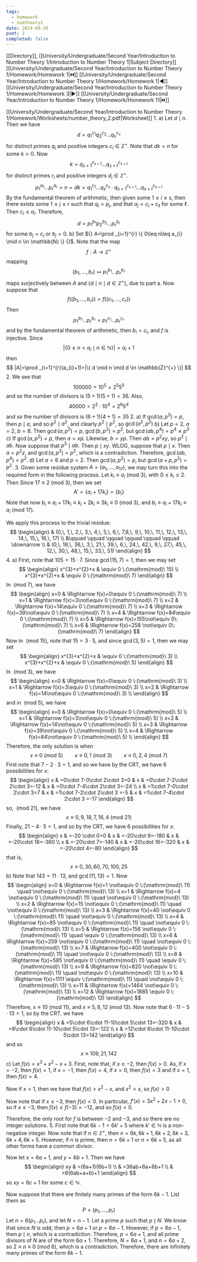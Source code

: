 ```yaml
---
tags:
  - homework
  - numtheory1
date: 2024-09-30
pset: 2
completed: false
---
```

[[Directory]], [[University/Undergraduate/Second Year/Introduction to Number Theory 1/Introduction to Number Theory 1|Subject Directory]]
[[University/Undergraduate/Second Year/Introduction to Number Theory 1/Homework/Homework 1|🞀🞀]] [[University/Undergraduate/Second Year/Introduction to Number Theory 1/Homework/Homework 1|◀]] [[University/Undergraduate/Second Year/Introduction to Number Theory 1/Homework/Homework 3|▶]] [[University/Undergraduate/Second Year/Introduction to Number Theory 1/Homework/Homework 11|🞂🞂]]

[[University/Undergraduate/Second Year/Introduction to Number Theory 1/Homework/Worksheets/number_theory_2.pdf|Worksheet]]
1. 
a)
Let ${} d \mid n {}$. Then we have
$$
d = q_{1}^{c_{1}} q_{2}^{c_{2}}\dots q_{s}^{c_{s}}
$$
for distinct primes ${} q_{i}$ and positive integers ${} c_{i} \in \mathbb{Z}^{+} {}$. Note that ${} dk=n {}$ for some $k>0 {}$. Now
$$
k=q_{s+1}^{c_{s+1}}\dots q_{s+t}^{c_{s+t}}
$$
for distinct primes ${} r_{i}$ and positive integers ${} d_{i} \in \mathbb{Z}^{+} {}$. 
$$
p_{1}^{a_{1}}\dots p_{r}^{a_{r}}=n=dk=q_{1}^{c_{1}}\dots q_{s}^{c_{s}}\cdot q_{s+1}^{c_{s+1}}\dots q_{s+t}^{c_{s+t}}
$$
By the fundamental theorem of arithmetic, then given some ${} 1\leq i\leq s {}$, then there exists some $1\leq j\leq r$ such that ${} q_{i}=p_{j} {}$, and that ${} a_{j}=c_{i}+c_{\ell} {}$ for some $\ell$. Then ${} c_{i}\leq a_{i} {}$. Therefore, 
$$
d=p_{1}^{b_{1}} p_{2}^{b_{2}}\dots p_{r}^{b_{r}}
$$
for some ${} b_{j}=c_{i} {}$ or ${} b_{j}=0 {}$. 
b)
Set ${} A=\prod _{i=1}^{r} \{ 0\leq n\leq a_{i} \mid n \in \mathbb{N} \} {}$. Note that the map 
$$
f:A\to{}\mathbb{Z}^{+}
$$
mapping
$$
(b_{1},\,\dots,\,b_{r})\mapsto p_{1}^{b_{1}} \dots p_{r}^{b_{r}}
$$
maps surjectively between $A$ and ${} \{ d \mid n \mid d \in \mathbb{Z}^{+} \} {}$, due to part a. Now suppose that
$$
f((b_{1},\,\dots,\,b_{r}))=f((c_{1},\,\dots,\,c_{r}))
$$
Then 
$$
p_{1}^{b_{1}}\dots p_{r}^{b_{r}}=p_{1}^{c_{1}}\dots p_{r}^{c_{r}}
$$
and by the fundamental theorem of arithmetic, then ${} b_{i}=c_{i} {}$, and $f$ is injective. Since
$$
|\{ 0 \leq n<a_{i} \mid  n \in \mathbb{N} \}|=a_{i}+1
$$
then
$$
|A|=\prod _{i=1}^{r}(a_{i}+1)=|\{ d \mid  n \mid  d \in \mathbb{Z}^{+} \}|
$$
2. 
We see that
$$
100000=10^{5}=2^{5}5^{5}
$$
and so the number of divisors is ${} (5+1)(5+1)=36 {}$. Also, 
$$
40000=2^{2}\cdot 10^{4}=2^{6}5^{4}
$$
and so the number of divisors is ${} (6+1)(4+1)=35 {}$
2. 
a)
If ${} \gcd(a,\, p^{2})=p {}$, then ${} p \mid a {}$, and so ${} p^{2} \mid a^{2} {}$, and clearly ${} p^{2} \mid  p^{2} {}$, so ${} \gcd(a^{2},\, p^{2}) {}$
b)
Let ${} p=2 {}$, ${} a=2 {}$, ${} b=8 {}$. Then ${} \gcd(a,\, p^{2})=p {}$, ${} \gcd(b,\, p^{2})=p^{2} {}$, but ${} \gcd(ab,\, p^{4})=p^{4}\neq p^{3} {}$
c)
If ${} \gcd(a,\, p^{2})=p {}$, then ${} a=xp {}$. Likewise, ${} b=yp {}$. Then ${} ab=p^{2}xy {}$, so ${} p^{2} \mid ab {}$. Now suppose that ${} p^{3} \mid ab {}$. Then ${} p \mid xy {}$. WLOG, suppose that ${} p \mid x {}$. Then ${} a=p^{2}z {}$, and ${} \gcd(a,\, p^{2})=p^{2} {}$, which is a contradiction. Therefore, ${} \gcd(ab,\, p^{4})=p^{2} {}$.
d)
Let ${} a=6 {}$ and ${} p=2 {}$. Then ${} \gcd(a,\, p^{2})=p {}$, but ${} \gcd(a+p,\, p^{2})=p^{2} {}$.
3. 
Given some residue system ${} A=(a_{1},\,\dots,\,a_{17}) {}$, we may turn this into the required form in the following process. Let ${} k_{i}\equiv a_{i} \:(\mathrm{mod}\  3)  {}$, with ${} 0\leq k_{i}\leq 2$. Then Since ${} 17\equiv 2 \:(\mathrm{mod}\  3)  {}$, then we set
$$
A'=\{ a_{i}+17k_{i} \}=\{ b_{i} \}
$$
Note that now ${} b_{i} \equiv a_{i}+17k_{i}\equiv k_{i}+2k_{i}\equiv 3k_{i}\equiv 0\:(\mathrm{mod}\  3)  {}$, and ${} b_{i}\equiv a_{i}+17k_{i}\equiv a_{i} \:(\mathrm{mod}\  17)   {}$.

We apply this process to the trivial residue:
$$
\begin{align}
 & (0,\, 1,\, 2,\, 3,\, 4,\, 5,\, 6,\, 7,8,\, 9,\, 10,\, 11,\, 12,\, 13,\, 14,\, 15,\, 16,\, 17) \\
 &\qquad \qquad \qquad \qquad \qquad \qquad  \downarrow  \\
 & (0,\, 18,\, 36,\, 3,\, 21,\, 39,\, 6,\, 24,\, 42,\, 9,\, 27,\, 45,\, 12,\, 30,\, 48,\, 15,\, 33,\, 51)
\end{align}
$$
4. 
a)
First, note that $105=15 \cdot 7 {}$. Since ${} \gcd(15,\, 7)=1 {}$, then we may set
$$
\begin{align}
 x^{3}+x^{2}+x & \equiv 0 \:(\mathrm{mod}\  15)  \\
 x^{3}+x^{2}+x & \equiv 0 \:(\mathrm{mod}\  7)  
 \end{align} 
$$
In ${} \:(\mathrm{mod}\  7)  {}$, we have
$$
\begin{align}
 x=0 & \Rightarrow f(x)=0\equiv 0 \:(\mathrm{mod}\  7)   \\
x=1  & \Rightarrow f(x)=3\not\equiv 0 \:(\mathrm{mod}\  7)  \\
x=2 & \Rightarrow f(x)=14\equiv 0 \:(\mathrm{mod}\  7)  \\
x=3 & \Rightarrow f(x)=39\not\equiv 0 \:(\mathrm{mod}\  7)  \\
x=4 & \Rightarrow f(x)=84\equiv 0 \:(\mathrm{mod}\  7)  \\
x=5 & \Rightarrow f(x)=155\not\equiv 0\:(\mathrm{mod}\  7)  \\
x=6 & \Rightarrow f(x)=258 \not\equiv 0\:(\mathrm{mod}\  7) 
 \end{align}
$$
Now in ${} \:(\mathrm{mod}\  15)  {}$, note that ${} 15=3\cdot 5 {}$, and since ${} \gcd(3,\, 5)=1 {}$, then we may set
$$
\begin{align}
 x^{3}+x^{2}+x & \equiv 0 \:(\mathrm{mod}\  3)  \\
 x^{3}+x^{2}+x & \equiv 0 \:(\mathrm{mod}\  5)  
 \end{align} 
$$
In ${} \:(\mathrm{mod}\  3)  {}$, we have
$$
\begin{align}
 x=0 & \Rightarrow f(x)=0\equiv 0 \:(\mathrm{mod}\  3)   \\
x=1  & \Rightarrow f(x)=3\equiv 0 \:(\mathrm{mod}\  3)  \\
x=2 & \Rightarrow f(x)=14\not\equiv 0 \:(\mathrm{mod}\  3)  \\
 \end{align}
$$
and in ${} \:(\mathrm{mod}\  5)  {}$, we have
$$
\begin{align}
 x=0 & \Rightarrow f(x)=0\equiv 0 \:(\mathrm{mod}\  5)   \\
x=1  & \Rightarrow f(x)=3\not\equiv 0 \:(\mathrm{mod}\  5)  \\
x=2 & \Rightarrow f(x)=14\not\equiv 0 \:(\mathrm{mod}\  5)  \\
x=3 & \Rightarrow f(x)=39\not\equiv 0 \:(\mathrm{mod}\  5)  \\
x=4 & \Rightarrow f(x)=84\not\equiv 0 \:(\mathrm{mod}\  5)  \\
 \end{align}
$$
Therefore, the only solution is when 
$$
x \equiv 0\:(\mathrm{mod}\  5) \qquad x\equiv 0,\, 1 \:(\mathrm{mod}\  3) \qquad x\equiv 0,\, 2,\, 4 \:(\mathrm{mod}\  7) 
$$
First note that ${} 7-2\cdot 3=1 {}$, and so we have by the CRT, we have $6 {}$ possibilities for $x$:
$$
\begin{align}
x & =0\cdot 7-0\cdot 2\cdot 3=0 &  x & =0\cdot 7-2\cdot 2\cdot 3=-12 & x & =0\cdot 7-4\cdot 2\cdot 3=-24 \\
x & =1\cdot 7-0\cdot 2\cdot 3=7 & x & =1\cdot 7-2\cdot 2\cdot 3 =-5 & x & =1\cdot 7-4\cdot 2\cdot 3 =-17
\end{align}
$$
so, ${} \:(\mathrm{mod}\  21) {}$, we have
$$
x\equiv 0,\, 9,\, 18,\, 7,\, 16,\, 4 \:(\mathrm{mod}\  21) 
$$
Finally, ${} 21-4\cdot 5=1 {}$, and so by the CRT, we have $6$ possibilities for $x$:
$$
\begin{align}
 x & =-20  \cdot 0=0 & x & =-20\cdot 9=-180 & x & =-20\cdot 18=-360 \\
x & =-20\cdot 7=-140 & x & =-20\cdot 16=-320 & x & =-20\cdot 4=-80
 \end{align}
$$
that is, 
$$
x\equiv 0,\, 30,\, 60,\, 70,\, 100,\, 25
$$
b)
Note that ${} 143=11\cdot 13 {}$, and ${} \gcd(11,\, 13)=1 {}$. Now
$$
\begin{align}
x=0 & \Rightarrow f(x)=1 \not\equiv 0 \:(\mathrm{mod}\  11) \quad \not\equiv 0 \:(\mathrm{mod}\  13)  \\
x=1 & \Rightarrow f(x)=4 \not\equiv 0 \:(\mathrm{mod}\  11) \quad \not\equiv 0 \:(\mathrm{mod}\  13)  \\
x=2 & \Rightarrow f(x)=15 \not\equiv 0 \:(\mathrm{mod}\  11) \quad \not\equiv 0 \:(\mathrm{mod}\  13)  \\
x=3 & \Rightarrow f(x)=40 \not\equiv 0 \:(\mathrm{mod}\  11) \quad \not\equiv 0 \:(\mathrm{mod}\  13)  \\
x=4 & \Rightarrow f(x)=85 \not\equiv 0 \:(\mathrm{mod}\  11) \quad \not\equiv 0 \:(\mathrm{mod}\  13)  \\
x=5 & \Rightarrow f(x)=156 \not\equiv 0 \:(\mathrm{mod}\  11) \quad \equiv 0 \:(\mathrm{mod}\  13)  \\
x=6 & \Rightarrow f(x)=259 \not\equiv 0 \:(\mathrm{mod}\  11) \quad \not\equiv 0 \:(\mathrm{mod}\  13)  \\
x=7 & \Rightarrow f(x)=400 \not\equiv 0 \:(\mathrm{mod}\  11) \quad \not\equiv 0 \:(\mathrm{mod}\  13)  \\
x=8 & \Rightarrow f(x)=585 \not\equiv 0 \:(\mathrm{mod}\  11) \quad \equiv 0 \:(\mathrm{mod}\  13)  \\
x=9 & \Rightarrow f(x)=820 \not\equiv 0 \:(\mathrm{mod}\  11) \quad \not\equiv 0 \:(\mathrm{mod}\  13)  \\
x=10 & \Rightarrow f(x)=1111 \equiv  \:(\mathrm{mod}\  11) \quad \not\equiv 0 \:(\mathrm{mod}\  13)  \\
x=11 & \Rightarrow f(x)=1464  \not\equiv 0 \:(\mathrm{mod}\  13)  \\
x=12 & \Rightarrow f(x)=1885  \equiv 0 \:(\mathrm{mod}\  13)  
\end{align}
$$
Therefore, ${} x\equiv 10 \:(\mathrm{mod}\  11)  {}$, and ${} x\equiv 5,\, 8,\, 12 \:(\mathrm{mod}\  13)  {}$. Now note that ${} 6\cdot11-5\cdot13=1 {}$, so by the CRT, we have
$$
\begin{align}
x & =5\cdot 6\cdot 11-10\cdot 5\cdot 13=-320 & x & =8\cdot 6\cdot 11-10\cdot 5\cdot 13=-122  \\
x & =12\cdot 6\cdot 11-10\cdot 5\cdot 13=142
\end{align}
$$
and so
$$
x\equiv 109,\, 21,\, 142
$$
c)
Let ${} f(x)=x^{3}+x^{2}-x+3 {}$. First, note that, if ${} x\geq -2 {}$, then ${} f(x)>0 {}$. As, if ${} x=-2 {}$, then ${} f(x)=1 {}$, if ${} x=-1 {}$, then ${} f(x)=4 {}$, if ${} x=0 {}$, then ${} f(x)=3 {}$ and if ${} x=1 {}$, then ${} f(x)=4 {}$. 

Now if ${} x>1 {}$, then we have that ${} f(x)>x^{2}-x {}$, and ${} x^{2}>x {}$, so ${} f(x)>0 {}$

Now note that if ${} x \leq -3 {}$, then ${} f(x)<0 {}$. In particular, ${} f'(x)=3x^{2}+2x-1>0 {}$, so if $x\leq -3 {}$, then ${} f(x)\leq f(-3)=-12 {}$, and so ${} f(x)<0 {}$.

Therefore, the only root for $f$ is between $-2 {}$ and $-3 {}$, and so there are no integer solutions.
5. 
First note that ${} 6k-1=6k'+5 {}$ where ${} k' \in \mathbb{N} {}$ is a non-negative integer. Now note that if ${} n \in \mathbb{Z}^{+} {}$, then ${} n=6k,\, 6k+1,\, 6k+2,\, 6k+3,\, 6k+4,\, 6k+5 {}$. However, if $n$ is prime, then ${} n=6k+1 {}$ or ${} n=6k+5 {}$, as all other forms have a common divisor. 

Now let ${} x=6a+1 {}$, and ${} y=6b+1 {}$. Then we have
$$
\begin{align}
xy & =(6a+1)(6b+1) \\
 & =36ab+6a+6b+1 \\
 & =6(6ab+a+b)+1
\end{align}
$$
so ${} xy=6c+1 {}$ for some ${} c \in \mathbb{N} {}$. 

Now suppose that there are finitely many primes of the form ${} 6k-1 {}$. List them as
$$
P=(p_{1},\,\dots,\,p_{r})
$$
Let ${} n=6(p_{1}\dots p_{r}) {}$, and let ${} N=n-1 {}$. Let a prime $p {}$ such that ${} p \mid N {}$. We know that since $N$ is odd, then ${} p=6a+1 {}$ or ${} p=6a-1 {}$. However, if ${} p=6a-1 {}$, then ${} p \mid n {}$, which is a contradiction. Therefore, ${} p=6a+1 {}$, and all prime divisors of $N$ are of the form ${} 6a+1 {}$. Therefore, ${} N=6a+1 {}$, and ${} n=6a+2 {}$, so ${} 2\equiv n\equiv 0 \:(\mathrm{mod}\  6)  {}$, which is a contradiction. Therefore, there are infinitely many primes of the form ${} 6k-1 {}$.